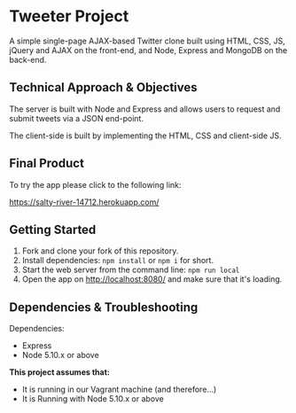 # Tweeter Project

A simple single-page AJAX-based Twitter clone built using HTML, CSS, JS, jQuery and AJAX on the front-end, and Node, Express and MongoDB on the back-end.

## Technical Approach & Objectives

The server is built with Node and Express and allows users to request and submit tweets via a JSON end-point.

The client-side is built by implementing the HTML, CSS and client-side JS.

## Final Product

To try the app please click to the following link:

https://salty-river-14712.herokuapp.com/

## Getting Started

1. Fork and clone your fork of this repository.
2. Install dependencies: `npm install` or `npm i` for short.
3. Start the web server from the command line: `npm run local`
4. Open the app on <http://localhost:8080/> and make sure that it's loading.

## Dependencies & Troubleshooting

Dependencies:

- Express
- Node 5.10.x or above

**This project assumes that:**

- It is running in our Vagrant machine (and therefore...)
- It is Running with Node 5.10.x or above

